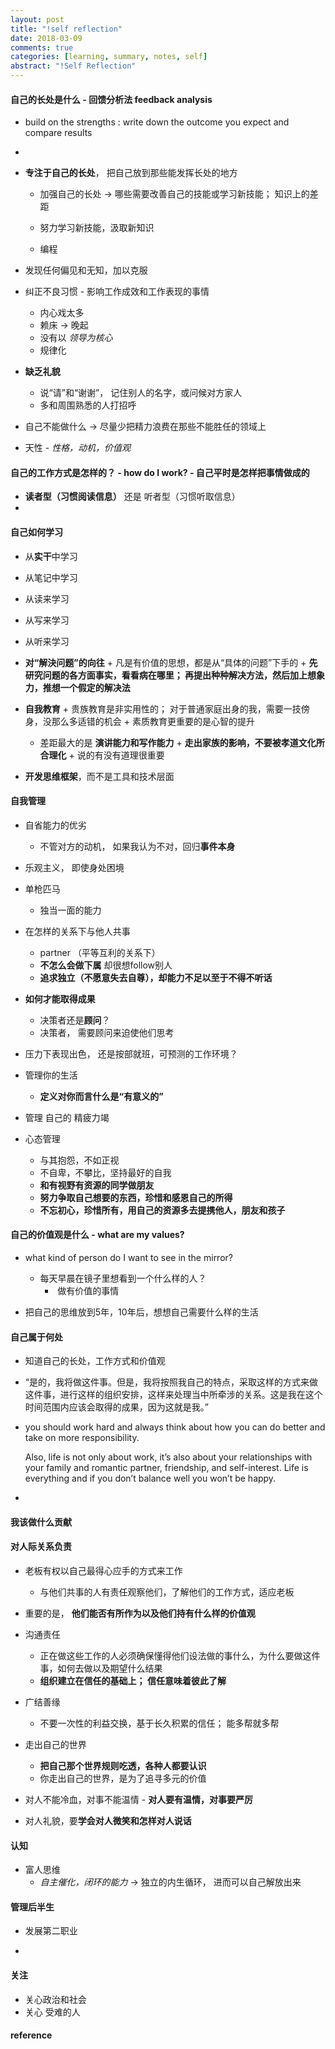 ```yaml
---
layout: post
title: "!self reflection"
date: 2018-03-09
comments: true
categories: [learning, summary, notes, self]
abstract: "!Self Reflection"
---
```

#### **自己的长处是什么** - 回馈分析法 feedback analysis
 * build on the strengths : write down the outcome you expect and compare results

 *
 * **专注于自己的长处**， 把自己放到那些能发挥长处的地方
   + 加强自己的长处 -> 哪些需要改善自己的技能或学习新技能； 知识上的差距
   + 努力学习新技能，汲取新知识

   + 编程

 * 发现任何偏见和无知，加以克服

 * 纠正不良习惯  - 影响工作成效和工作表现的事情
   + 内心戏太多
   + 赖床 -> 晚起
   + 没有以 *领导为核心*
   + 规律化

 * **缺乏礼貌**
   + 说“请”和“谢谢”， 记住别人的名字，或问候对方家人
   + 多和周围熟悉的人打招呼

 * 自己不能做什么 -> 尽量少把精力浪费在那些不能胜任的领域上

 * 天性 - *性格，动机，价值观*

#### 自己的工作方式是怎样的？ - how do I work? - 自己平时是怎样把事情做成的
 * **读者型（习惯阅读信息）** 还是 听者型（习惯听取信息）
 *

#### 自己如何学习
  * 从**实干**中学习

  * 从笔记中学习
  * 从读来学习
  * 从写来学习
  * 从听来学习

  *  **对“解決问题”的向往**
    + 凡是有价值的思想，都是从“具体的问题”下手的
    + **先研究问题的各方面事实，看看病在哪里； 再提出种种解决方法，然后加上想象力，推想一个假定的解决法**

  *  **自我教育**
    + 贵族教育是非实用性的； 对于普通家庭出身的我，需要一技傍身，没那么多适错的机会
    + 素质教育更重要的是心智的提升
      - 差距最大的是 **演讲能力和写作能力**
    + **走出家族的影响，不要被孝道文化所合理化**
    + 说的有没有道理很重要

  * **开发思维框架**，而不是工具和技术层面

#### 自我管理
  * 自省能力的优劣
    + 不管对方的动机， 如果我认为不对，回归**事件本身**

  * 乐观主义， 即使身处困境

  * 单枪匹马
    + 独当一面的能力

  * 在怎样的关系下与他人共事
    + partner （平等互利的关系下）
    + **不怎么会做下属** 却很想follow别人
    + **追求独立（不愿意失去自尊），却能力不足以至于不得不听话**

  * **如何才能取得成果**
    + 决策者还是**顾问**？
    + 决策者， 需要顾问来迫使他们思考

  * 压力下表现出色， 还是按部就班，可预测的工作环境？

  * 管理你的生活
    + **定义对你而言什么是“有意义的”**

  * 管理 自己的 精疲力竭

  * 心态管理
    + 与其抱怨，不如正视
    + 不自卑，不攀比，坚持最好的自我
    + **和有视野有资源的同学做朋友**
    + **努力争取自己想要的东西，珍惜和感恩自己的所得**
    + **不忘初心，珍惜所有，用自己的资源多去提携他人，朋友和孩子**


#### 自己的价值观是什么 - what are my values?
  * what kind of person do I want to see in the mirror?
    + 每天早晨在镜子里想看到一个什么样的人？
      -  做有价值的事情

  *  把自己的思维放到5年，10年后，想想自己需要什么样的生活

#### 自己属于何处
  * 知道自己的长处，工作方式和价值观
  * “是的，我将做这件事。但是，我将按照我自己的特点，采取这样的方式来做这件事，进行这样的组织安排，这样来处理当中所牵涉的关系。这是我在这个时间范围内应该会取得的成果，因为这就是我。”

  * you should work hard and always think about how you can do better and take on more responsibility.

    Also, life is not only about work, it’s also about your relationships with your family and romantic partner, friendship, and self-interest. Life is everything and if you don’t balance well you won’t be happy.

  *

#### 我该做什么贡献

#### 对人际关系负责
   * 老板有权以自己最得心应手的方式来工作
      - 与他们共事的人有责任观察他们，了解他们的工作方式，适应老板

   * 重要的是， **他们能否有所作为以及他们持有什么样的价值观**

   *  沟通责任
      - 正在做这些工作的人必须确保懂得他们设法做的事什么，为什么要做这件事，如何去做以及期望什么结果
      - **组织建立在信任的基础上； 信任意味着彼此了解**

   * 广结善缘
     - 不要一次性的利益交换，基于长久积累的信任； 能多帮就多帮

   * 走出自己的世界
     - **把自己那个世界规则吃透，各种人都要认识**
     - 你走出自己的世界，是为了追寻多元的价值

   *  对人不能冷血，对事不能温情
     - **对人要有温情，对事要严厉**

   * 对人礼貌，要**学会对人微笑和怎样对人说话**

#### 认知
   * 富人思维
      - *自主催化，闭环的能力* -> 独立的内生循环， 进而可以自己解放出来


#### 管理后半生
   * 发展第二职业

   *



#### 关注
 - 关心政治和社会
 - 关心 受难的人


#### reference
